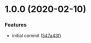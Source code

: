 # 1.0.0 (2020-02-10)


### Features

* initial commit ([547a43f](https://github.com/mongodb-ansible-roles/ansible-role-cmake/commit/547a43fcf51b5fc87dc29f2780a620c6f7bc6b7a))

